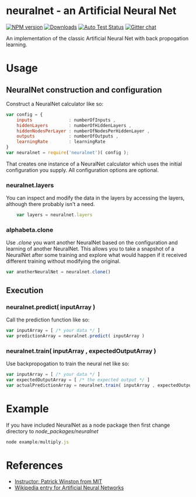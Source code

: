 # neuralnet - an Artificial Neural Net


[![NPM version][npm-image]][npm-url] [![Downloads][downloads-image]][npm-url] [![Auto Test Status][travis-image]][travis-url] [![Gitter chat][gitter-image]][gitter-url] 

An implementation of the classic Artificial Neural Net with back propogation learning.

# Usage

## NeuralNet construction and configuration

Construct a NeuralNet calculator like so:

```js
var config = {
	inputs 				: numberOfInputs , 
	hiddenLayers 		: numberOfHiddenLayers , 
	hiddenNodesPerLayer : numberOfNodesPerHiddenLayer ,
	outputs				: numberOfOutputs ,
	learningRate		: learningRate
}
var neuralnet = require('neuralnet')( config );
```

That creates one instance of a NeuralNet calculator which uses the initial configuration you supply.  All configuration options are optional.

### neuralnet.layers

You can inspect and modify the data in the layers by accessing the layers, although there probably isn't a need.
```js
	var layers = neuralnet.layers
```

### alphabeta.clone
Use *.clone* you want another NeuralNet based on the configuration and learning of another NeuralNet.  This allows you to take a snapshot of a NeuralNet after some training and explore what would happen if it received different training without modifying the original.

```js
var anotherNeuralNet = neuralnet.clone()
```

## Execution

### neuralnet.predict( inputArray )

Call the prediction function like so:
```js
var inputArray = [ /* your data */ ]
var predictionArray = neuralnet.predict( inputArray )
```


### neuralnet.train( inputArray , expectedOutputArray )
Use backpropogation to train the neural net like so:
```js
var inputArray = [ /* your data */ ]
var expectedOutputArray = [ /* the expected output */ ]
var actualPredictionArray = neuralnet.train( inputArray , expectedOutputArray )
```

# Example

If you have included NeuralNet as a node package then first change directory to *node_packages/neuralnet*
```js
node example/multiply.js
```


# References

* [Instructor: Patrick Winston from MIT](https://www.youtube.com/watch?v=q0pm3BrIUFo)
* [Wikipedia entry for Artificial Neural Networks](https://en.wikipedia.org/wiki/Artificial_neural_network)


[gitter-url]: https://gitter.im/panchishin/neuralnet
[gitter-image]: https://badges.gitter.im/panchishin/neuralnet.png
[downloads-image]: http://img.shields.io/npm/dm/neuralnet.svg

[npm-url]: https://npmjs.org/package/neuralnet
[npm-image]: http://img.shields.io/npm/v/neuralnet.svg

[travis-url]: https://travis-ci.org/panchishin/neuralnet
[travis-image]: http://img.shields.io/travis/panchishin/neuralnet.svg

